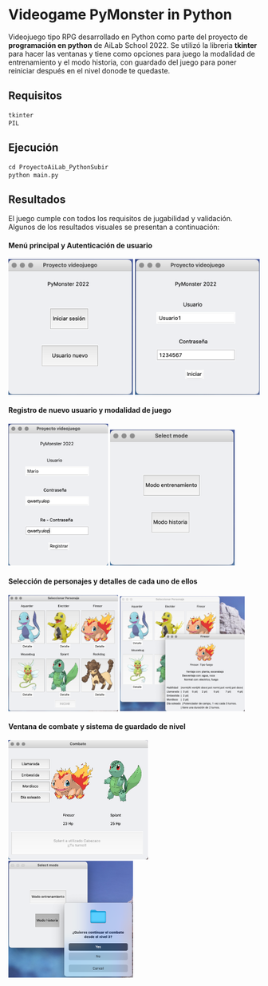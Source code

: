 # Videogame PyMonster in Python  

Videojuego tipo RPG desarrollado en Python como parte del proyecto de **programación en python** de AiLab School 2022. Se utilizó la libreria **tkinter** para hacer las ventanas y tiene como opciones para juego la modalidad de entrenamiento y el modo historia, con guardado del juego para poner reiniciar después en el nivel donode te quedaste.

## Requisitos  
```
tkinter
PIL
```

## Ejecución  
```
cd ProyectoAiLab_PythonSubir
python main.py
```

## Resultados  
El juego cumple con todos los requisitos de jugabilidad y validación.  
Algunos de los resultados visuales se presentan a continuación:

#### Menú principal y Autenticación de usuario  
<img src="results/menu.png" width="250">     <img src="results/usuario.png" width="250">  

#### Registro de nuevo usuario y modalidad de juego  
<img src="results/registro.png" width="200">     <img src="results/modo.png" width="250">  

#### Selección de personajes y detalles de cada uno de ellos  
<img src="results/seleccion.png" width="220">     <img src="results/detalles.png" width="250">  

#### Ventana de combate y sistema de guardado de nivel  
<img src="results/combate.png" width="280">     <img src="results/continuar.png" width="250">  

